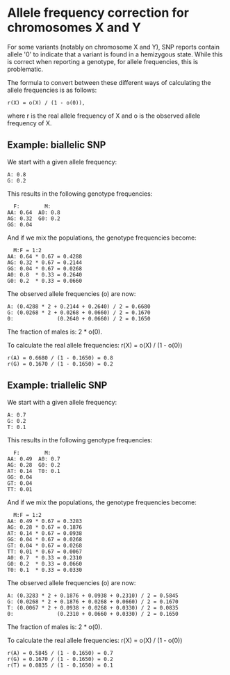 # Allele frequency correction for chromosomes X and Y
For some variants (notably on chromosome X and Y), SNP reports contain allele
'0' to indicate that a variant is found in a hemizygous state. While this is
correct when reporting a genotype, for allele frequencies, this is problematic.

The formula to convert between these different ways of calculating the allele
frequencies is as follows:

    r(X) = o(X) / (1 - o(0)),

where r is the real allele frequency of X and o is the observed allele
frequency of X.


## Example: biallelic SNP
We start with a given allele frequency:

    A: 0.8
    G: 0.2

This results in the following genotype frequencies:

      F:        M:
    AA: 0.64  A0: 0.8
    AG: 0.32  G0: 0.2
    GG: 0.04

And if we mix the populations, the genotype frequencies become:

      M:F = 1:2
    AA: 0.64 * 0.67 = 0.4288
    AG: 0.32 * 0.67 = 0.2144
    GG: 0.04 * 0.67 = 0.0268
    A0: 0.8  * 0.33 = 0.2640
    G0: 0.2  * 0.33 = 0.0660

The observed allele frequencies (o) are now:

    A: (0.4288 * 2 + 0.2144 + 0.2640) / 2 = 0.6680
    G: (0.0268 * 2 + 0.0268 + 0.0660) / 2 = 0.1670
    0:              (0.2640 + 0.0660) / 2 = 0.1650

The fraction of males is: 2 * o(0).

To calculate the real allele frequencies: r(X) = o(X) / (1 - o(0))

    r(A) = 0.6680 / (1 - 0.1650) = 0.8
    r(G) = 0.1670 / (1 - 0.1650) = 0.2


## Example: triallelic SNP
We start with a given allele frequency:

    A: 0.7
    G: 0.2
    T: 0.1

This results in the following genotype frequencies:

      F:        M:
    AA: 0.49  A0: 0.7
    AG: 0.28  G0: 0.2
    AT: 0.14  T0: 0.1
    GG: 0.04
    GT: 0.04
    TT: 0.01

And if we mix the populations, the genotype frequencies become:

      M:F = 1:2
    AA: 0.49 * 0.67 = 0.3283
    AG: 0.28 * 0.67 = 0.1876
    AT: 0.14 * 0.67 = 0.0938
    GG: 0.04 * 0.67 = 0.0268
    GT: 0.04 * 0.67 = 0.0268
    TT: 0.01 * 0.67 = 0.0067
    A0: 0.7  * 0.33 = 0.2310
    G0: 0.2  * 0.33 = 0.0660
    T0: 0.1  * 0.33 = 0.0330

The observed allele frequencies (o) are now:

    A: (0.3283 * 2 + 0.1876 + 0.0938 + 0.2310) / 2 = 0.5845
    G: (0.0268 * 2 + 0.1876 + 0.0268 + 0.0660) / 2 = 0.1670
    T: (0.0067 * 2 + 0.0938 + 0.0268 + 0.0330) / 2 = 0.0835
    0:              (0.2310 + 0.0660 + 0.0330) / 2 = 0.1650

The fraction of males is: 2 * o(0).

To calculate the real allele frequencies: r(X) = o(X) / (1 - o(0))

    r(A) = 0.5845 / (1 - 0.1650) = 0.7
    r(G) = 0.1670 / (1 - 0.1650) = 0.2
    r(T) = 0.0835 / (1 - 0.1650) = 0.1
